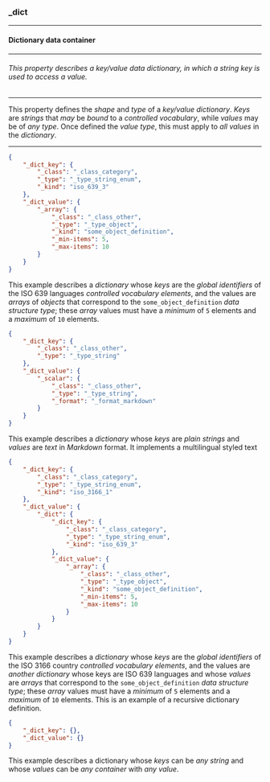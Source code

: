 ### _dict

------

#### Dictionary data container

------

###### This property describes a key/value data dictionary, in which a string key is used to access a value.

------

This property defines the *shape* and *type* of a *key/value dictionary*. *Keys* are *strings* that *may* be *bound* to a *controlled vocabulary*, while *values* may be of *any type*. Once defined the *value type*, this must apply to *all values* in the *dictionary*.

------

```json
{
	"_dict_key": {
		"_class": "_class_category",
		"_type": "_type_string_enum",
		"_kind": "iso_639_3"
	},
	"_dict_value": {
		"_array": {
			"_class": "_class_other",
			"_type": "_type_object",
			"_kind": "some_object_definition",
			"_min-items": 5,
			"_max-items": 10
		}
	}
}
```

This example describes a *dictionary* whose *keys* are the *global identifiers* of the ISO 639 languages *controlled vocabulary elements*, and the values are *arrays* of *objects* that correspond to the `some_object_definition` *data structure type*; these *array* values must have a *minimum* of `5` elements and a *maximum* of `10` elements.

```json
{
	"_dict_key": {
		"_class": "_class_other",
		"_type": "_type_string"
	},
	"_dict_value": {
		"_scalar": {
			"_class": "_class_other",
			"_type": "_type_string",
			"_format": "_format_markdown"
		}
	}
}
```

This example describes a *dictionary* whose *keys* are *plain strings* and *values* are *text* in *Markdown* format. It implements a multilingual styled text

```json
{
	"_dict_key": {
		"_class": "_class_category",
		"_type": "_type_string_enum",
		"_kind": "iso_3166_1"
	},
	"_dict_value": {
		"_dict": {
			"_dict_key": {
				"_class": "_class_category",
				"_type": "_type_string_enum",
				"_kind": "iso_639_3"
			},
			"_dict_value": {
				"_array": {
					"_class": "_class_other",
					"_type": "_type_object",
					"_kind": "some_object_definition",
					"_min-items": 5,
					"_max-items": 10
				}
			}
		}
	}
}
```

This example describes a *dictionary* whose *keys* are the *global identifiers* of the ISO 3166 country *controlled vocabulary elements*, and the values are *another dictionary* whose keys are ISO 639 languages and whose *values* are *arrays* that correspond to the `some_object_definition` *data structure type*; these *array* values must have a *minimum* of `5` elements and a *maximum* of `10` elements. This is an example of a recursive dictionary definition.

```json
{
	"_dict_key": {},
	"_dict_value": {}
}
```

This example describes a dictionary whose *keys* can be *any string* and whose *values* can be *any container* with *any value*.